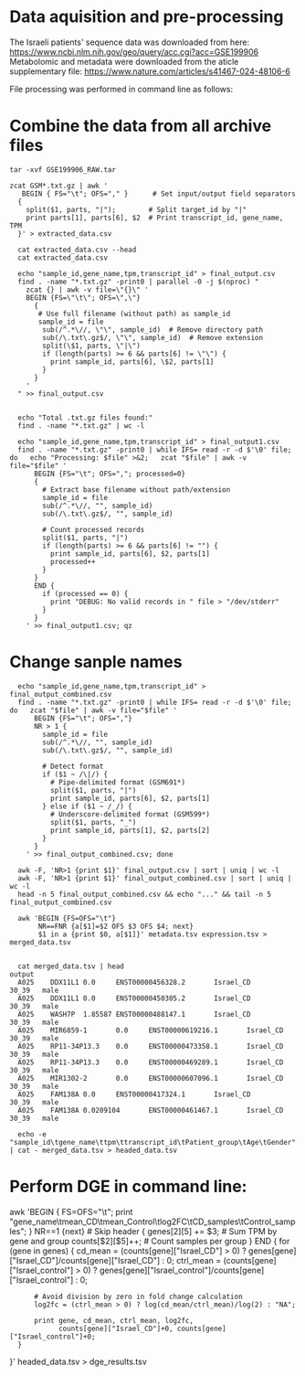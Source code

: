 # Data aquisition and pre-processing

The Israeli patients' sequence data was downloaded from here: https://www.ncbi.nlm.nih.gov/geo/query/acc.cgi?acc=GSE199906
Metabolomic and metadata were downloaded from the aticle supplementary file: https://www.nature.com/articles/s41467-024-48106-6

File processing was performed in command line as follows:

# Combine the data from all archive files
```
tar -xvf GSE199906_RAW.tar

zcat GSM*.txt.gz | awk '
   BEGIN { FS="\t"; OFS="," }      # Set input/output field separators
  {
    split($1, parts, "|");        # Split target_id by "|"
    print parts[1], parts[6], $2  # Print transcript_id, gene_name, TPM
  }' > extracted_data.csv

  cat extracted_data.csv --head
  cat extracted_data.csv

  echo "sample_id,gene_name,tpm,transcript_id" > final_output.csv
  find . -name "*.txt.gz" -print0 | parallel -0 -j $(nproc) "
    zcat {} | awk -v file=\"{}\" '
    BEGIN {FS=\"\t\"; OFS=\",\"}
      {
       # Use full filename (without path) as sample_id
       sample_id = file
        sub(/^.*\//, \"\", sample_id)  # Remove directory path
        sub(/\.txt\.gz$/, \"\", sample_id)  # Remove extension
        split(\$1, parts, \"|\")
        if (length(parts) >= 6 && parts[6] != \"\") {
          print sample_id, parts[6], \$2, parts[1]
        }
      }
    '
  " >> final_output.csv


  echo "Total .txt.gz files found:"
  find . -name "*.txt.gz" | wc -l

  echo "sample_id,gene_name,tpm,transcript_id" > final_output1.csv
  find . -name "*.txt.gz" -print0 | while IFS= read -r -d $'\0' file; do   echo "Processing: $file" >&2;   zcat "$file" | awk -v file="$file" '
      BEGIN {FS="\t"; OFS=","; processed=0}
      {
        # Extract base filename without path/extension
        sample_id = file
        sub(/^.*\//, "", sample_id)
        sub(/\.txt\.gz$/, "", sample_id)

        # Count processed records
        split($1, parts, "|")
        if (length(parts) >= 6 && parts[6] != "") {
          print sample_id, parts[6], $2, parts[1]
          processed++
        }
      }
      END {
        if (processed == 0) {
          print "DEBUG: No valid records in " file > "/dev/stderr"
        }
      }
    ' >> final_output1.csv; qz
```
# Change sanple names
```
  echo "sample_id,gene_name,tpm,transcript_id" > final_output_combined.csv
  find . -name "*.txt.gz" -print0 | while IFS= read -r -d $'\0' file; do   zcat "$file" | awk -v file="$file" '
      BEGIN {FS="\t"; OFS=","}
      NR > 1 {
        sample_id = file
        sub(/^.*\//, "", sample_id)
        sub(/\.txt\.gz$/, "", sample_id)

        # Detect format
        if ($1 ~ /\|/) {
          # Pipe-delimited format (GSM691*)
          split($1, parts, "|")
          print sample_id, parts[6], $2, parts[1]
        } else if ($1 ~ /_/) {
          # Underscore-delimited format (GSM599*)
          split($1, parts, "_")
          print sample_id, parts[1], $2, parts[2]
        }
      }
    ' >> final_output_combined.csv; done

  awk -F, 'NR>1 {print $1}' final_output.csv | sort | uniq | wc -l
  awk -F, 'NR>1 {print $1}' final_output_combined.csv | sort | uniq | wc -l
  head -n 5 final_output_combined.csv && echo "..." && tail -n 5 final_output_combined.csv

  awk 'BEGIN {FS=OFS="\t"}
       NR==FNR {a[$1]=$2 OFS $3 OFS $4; next}
       $1 in a {print $0, a[$1]}' metadata.tsv expression.tsv > merged_data.tsv


  cat merged_data.tsv | head
output
  A025    DDX11L1 0.0     ENST00000456328.2       Israel_CD       30_39   male
  A025    DDX11L1 0.0     ENST00000450305.2       Israel_CD       30_39   male
  A025    WASH7P  1.85587 ENST00000488147.1       Israel_CD       30_39   male
  A025    MIR6859-1       0.0     ENST00000619216.1       Israel_CD       30_39   male
  A025    RP11-34P13.3    0.0     ENST00000473358.1       Israel_CD       30_39   male
  A025    RP11-34P13.3    0.0     ENST00000469289.1       Israel_CD       30_39   male
  A025    MIR1302-2       0.0     ENST00000607096.1       Israel_CD       30_39   male
  A025    FAM138A 0.0     ENST00000417324.1       Israel_CD       30_39   male
  A025    FAM138A 0.0209104       ENST00000461467.1       Israel_CD       30_39   male

  echo -e "sample_id\tgene_name\ttpm\ttranscript_id\tPatient_group\tAge\tGender" | cat - merged_data.tsv > headed_data.tsv
```
# Perform DGE in command line:
  awk 'BEGIN {
      FS=OFS="\t";
      print "gene_name\tmean_CD\tmean_Control\tlog2FC\tCD_samples\tControl_samples";
  }
  NR==1 {next} # Skip header
  {
      genes[$2][$5] += $3; # Sum TPM by gene and group
      counts[$2][$5]++;    # Count samples per group
  }
  END {
      for (gene in genes) {
          cd_mean = (counts[gene]["Israel_CD"] > 0) ? genes[gene]["Israel_CD"]/counts[gene]["Israel_CD"] : 0;
          ctrl_mean = (counts[gene]["Israel_control"] > 0) ? genes[gene]["Israel_control"]/counts[gene]["Israel_control"] : 0;

          # Avoid division by zero in fold change calculation
          log2fc = (ctrl_mean > 0) ? log(cd_mean/ctrl_mean)/log(2) : "NA";

          print gene, cd_mean, ctrl_mean, log2fc,
                counts[gene]["Israel_CD"]+0, counts[gene]["Israel_control"]+0;
      }
  }' headed_data.tsv > dge_results.tsv
```
